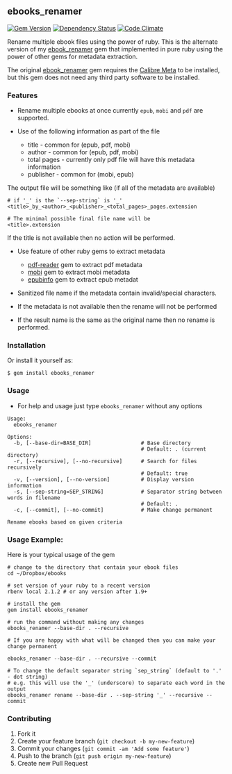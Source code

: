 ## ebooks_renamer

[![Gem Version](https://badge.fury.io/rb/ebooks_renamer.svg)][gem]
[![Dependency Status](https://gemnasium.com/agilecreativity/ebooks_renamer.png)][gemnasium]
[![Code Climate](https://codeclimate.com/github/agilecreativity/ebooks_renamer.png)][codeclimate]

[gem]: http://badge.fury.io/rb/ebooks_renamer
[gemnasium]: https://gemnasium.com/agilecreativity/ebooks_renamer
[codeclimate]: https://codeclimate.com/github/agilecreativity/ebooks_renamer

Rename multiple ebook files using the power of ruby.
This is the alternate version of my [ebook_renamer][] gem that implemented in
pure ruby using the power of other gems for metadata extraction.

The original [ebook_renamer][] gem requires the [Calibre Meta][] to be installed,
but this gem does not need any third party software to be installed.

### Features

- Rename multiple ebooks at once currently `epub`, `mobi` and `pdf` are supported.

- Use of the following information as part of the file

  * title  - common for (epub, pdf, mobi)
  * author - common for (epub, pdf, mobi)
  * total pages - currently only pdf file will have this metadata information
  * publisher   - common for (mobi, epub)

The output file will be something like (if all of the metadata are available)

```
# if '_' is the `--sep-string` is '_'
<title>_by_<author>_<publisher>_<total_pages>_pages.extension

# The minimal possible final file name will be
<title>.extension
```

If the title is not available then no action will be performed.

- Use feature of other ruby gems to extract metadata
  * [pdf-reader][] gem to extract pdf metadata
  * [mobi][] gem to extract mobi metadata
  * [epubinfo][] gem to extract epub metadat

- Sanitized file name if the metadata contain invalid/special characters.

- If the metadata is not available then the rename will not be performed

- If the result name is the same as the original name then no rename is performed.

### Installation

Or install it yourself as:

    $ gem install ebooks_renamer

### Usage
- For help and usage just type `ebooks_renamer` without any options

```
Usage:
  ebooks_renamer

Options:
  -b, [--base-dir=BASE_DIR]                # Base directory
                                           # Default: . (current directory)
  -r, [--recursive], [--no-recursive]      # Search for files recursively
                                           # Default: true
  -v, [--version], [--no-version]          # Display version information
  -s, [--sep-string=SEP_STRING]            # Separator string between words in filename
                                           # Default: .
  -c, [--commit], [--no-commit]            # Make change permanent

Rename ebooks based on given criteria
```

### Usage Example:

Here is your typical usage of the gem

```shell
# change to the directory that contain your ebook files
cd ~/Dropbox/ebooks

# set version of your ruby to a recent version
rbenv local 2.1.2 # or any version after 1.9+

# install the gem
gem install ebooks_renamer

# run the command without making any changes
ebooks_renamer --base-dir . --recursive

# If you are happy with what will be changed then you can make your change permanent

ebooks_renamer --base-dir . --recursive --commit

# To change the default separator string `sep_string` (default to '.' - dot string)
# e.g. this will use the '_' (underscore) to separate each word in the output
ebooks_renamer rename --base-dir . --sep-string '_' --recursive --commit
```

### Contributing

1. Fork it
2. Create your feature branch (`git checkout -b my-new-feature`)
3. Commit your changes (`git commit -am 'Add some feature'`)
4. Push to the branch (`git push origin my-new-feature`)
5. Create new Pull Request

[ebook_renamer]: https://github.com/agilecreativity/filename_cleaner
[mobi]: https://rubygems.org/gems/mobi
[pdf-reader]: https://rubygems.org/gems/pdf-reader
[epubinfo]: https://rubygems.org/gems/epubinfo
[Calibre Meta]: http://manual.calibre-ebook.com/cli/ebook-meta.html
